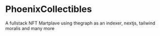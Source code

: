 # PhoenixCollectibles
A fullstack NFT Martplave using thegraph as an indexer, nextjs, tailwind moralis and many more
